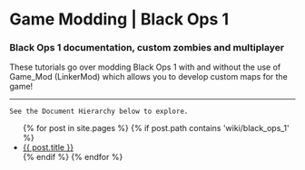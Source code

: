 # Game Modding | Black Ops 1

### Black Ops 1 documentation, custom zombies and multiplayer

These tutorials go over modding Black Ops 1 with and without the use of Game_Mod (LinkerMod) which allows you to develop custom maps for the game!

---

`See the Document Hierarchy below to explore.`

<ul>
  {% for post in site.pages %}
    {% if post.path contains 'wiki/black_ops_1' %}
    <li>
      <a href="{{ post.url | relative_url }}">{{ post.title }}</a>
    </li>
    {% endif %}
  {% endfor %}
</ul>